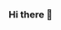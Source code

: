 ### Hi there 👋

<!--
**Nthabi/Nthabi** is a ✨ _special_ ✨ repository because its `README.md` (this file) appears on your GitHub profile.

Here are some ideas to get you started:

- 🔭 I’m currently working on a opensource isiZulu spellchecker
- 🌱 I’m currently learning mobile development. Ionic and ReactNative to be specific
- 👯 I’m looking to collaborate on any web app based projects
- 📫 How to reach me: @_nthabi on Twitter or mail me at nthabimashiane@gmail.com
-->

